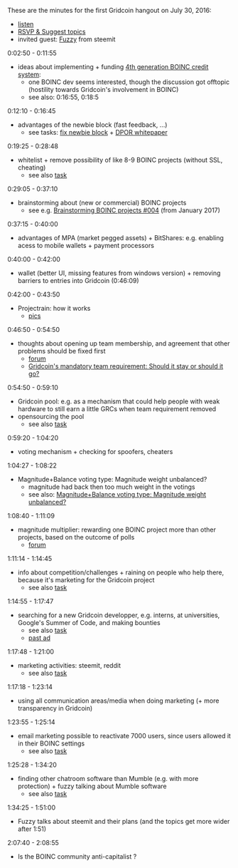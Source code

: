 These are the minutes for the first Gridcoin hangout on July 30, 2016:
* [listen](https://soundcloud.com/gridcoin-community-hangouts/gridcoin-hangout-001)
* [RSVP & Suggest topics](https://steemit.com/beyondbitcoin/@cm-steem/gridcoin-hangout-001-rsvp-and-suggest-topics)
* invited guest: [Fuzzy](https://steemit.com/@officialfuzzy) from steemit




0:02:50 - 0:11:55
* ideas about implementing + funding [4th generation BOINC credit system](http://lists.ssl.berkeley.edu/pipermail/boinc_dev/2016-August/022235.html): 
  * one BOINC dev seems interested, though the discussion got offtopic (hostility towards Gridcoin's involvement in BOINC)
  * see also: 0:16:55, 0:18:5

0:12:10 - 0:16:45
* advantages of the newbie block (fast feedback, ...)
  * see tasks: [fix newbie block](https://github.com/Erkan-Yilmaz/Gridcoin-tasks/issues/5) + [DPOR whitepaper](https://github.com/Erkan-Yilmaz/Gridcoin-tasks/issues/3)

0:19:25 - 0:28:48
* whitelist + remove possibility of like 8-9 BOINC projects (without SSL, cheating)
  * see also [task](https://github.com/Erkan-Yilmaz/Gridcoin-tasks/issues/6)

0:29:05 - 0:37:10
* brainstorming about (new or commercial) BOINC projects
  * see e.g. [Brainstorming BOINC projects #004](https://steemit.com/gridcoin/@cm-steem/brainstorming-boinc-projects-004) (from January 2017)

0:37:15 - 0:40:00
* advantages of MPA (market pegged assets) + BitShares: e.g. enabling acess to mobile wallets + payment processors

0:40:00 - 0:42:00	
* wallet (better UI, missing features from windows version) + removing barriers to entries into Gridcoin (0:46:09)

0:42:00 - 0:43:50	
* Projectrain: how it works
  * [pics](https://steemit.com/gridcoin/@cm-steem/sneak-preview-of-project-rain-screenshots)

0:46:50 - 0:54:50	
* thoughts about opening up team membership, and agreement that other problems should be fixed first
  * [forum](https://cryptocointalk.com/topic/44260-discussion-mandatory-team-gridcoin-membership-requirement/page-5)
  * [Gridcoin's mandatory team requirement: Should it stay or should it go?](https://steemit.com/gridcoin/@cm-steem/gridcoin-s-mandatory-team-requirement-should-it-stay-or-should-it-go)

0:54:50 - 0:59:10	
* Gridcoin pool: e.g. as a mechanism that could help people with weak hardware to still earn a little GRCs when team requirement removed
* opensourcing the pool
  * see also [task](https://github.com/Erkan-Yilmaz/Gridcoin-tasks/issues/2)

0:59:20 - 1:04:20	
* voting mechanism + checking for spoofers, cheaters

1:04:27 - 1:08:22	
* Magnitude+Balance voting type: Magnitude weight unbalanced? 
  * magnitude had back then too much weight in the votings
  * see also: [Magnitude+Balance voting type: Magnitude weight unbalanced?](https://cryptocointalk.com/topic/40773-discussion-magnitudebalance-voting-type-magnitude-weight-unbalanced/)

1:08:40 - 1:11:09	
* magnitude multiplier: rewarding one BOINC project more than other projects, based on the outcome of polls
  * [forum](https://cryptocointalk.com/topic/38994-magnitude-multiplier/)

1:11:14 - 1:14:45	
* info about competition/challenges + raining on people who help there, because it's marketing for the Gridcoin project
  * see also [task](https://github.com/Erkan-Yilmaz/Gridcoin-tasks/issues/7)
  
1:14:55 - 1:17:47	
* searching for a new Gridcoin developper, e.g. interns, at universities, Google's Summer of Code, and making bounties
  * see also [task](https://github.com/Erkan-Yilmaz/Gridcoin-tasks/issues/8)
  * [past ad](https://www.reddit.com/r/gridcoin/comments/4t9i8y/places_we_can_find_developers_for_gridcoin_so_we/)

1:17:48 - 1:21:00	
* marketing activities: steemit, reddit
  * see also [task](https://github.com/Erkan-Yilmaz/Gridcoin-tasks/issues/9)

1:17:18 - 1:23:14	
* using all communication areas/media when doing marketing (+ more transparency in Gridcoin)

1:23:55 - 1:25:14	
* email marketing possible to reactivate 7000 users, since users allowed it in their BOINC settings
  * see also [task](https://github.com/Erkan-Yilmaz/Gridcoin-tasks/issues/10)

1:25:28 - 1:34:20	
* finding other chatroom software than Mumble (e.g. with more protection) + fuzzy talking about Mumble software
  * see also [task](https://github.com/Erkan-Yilmaz/Gridcoin-tasks/issues/11)
  
1:34:25 - 1:51:00	
* Fuzzy talks about steemit and their plans (and the topics get more wider after 1:51)

2:07:40 - 2:08:55	
* Is the BOINC community anti-capitalist ?

